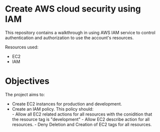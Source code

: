 <h1>Create AWS cloud security using IAM</h1>

This repository contains a walkthrough in using AWS IAM service to control authentication and authorization to use the account's resources. 

Resources used:
- EC2
- IAM

<h1>Objectives</h1>
The project aims to:
<ul>
  <li>Create EC2 instances for production and development.</li>
  <li>Create an IAM policy. This policy should:</li>
    - Allow all EC2 related actions for all resources with the conidition that the resource tag is "development"
    - Allow EC2 describe action for all resources.
    - Deny Deletion and Creation of EC2 tags for all resources.

</ul>
